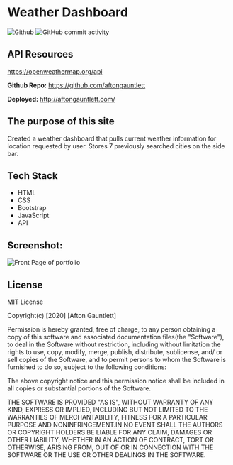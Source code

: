 # Weather Dashboard

![Github](https://img.shields.io/github/followers/aftongauntlett?style=for-the-badge&logo=appveyor")
![GitHub commit activity](https://img.shields.io/github/commit-activity/y/aftongauntlett/weather-dashboard?style=for-the-badge)

## API Resources
https://openweathermap.org/api


**Github Repo:** https://github.com/aftongauntlett

**Deployed:** http://aftongauntlett.com/


## The purpose of this site
Created a weather dashboard that pulls current weather information for location requested by user. Stores 7  previously searched cities on the side bar. 

## Tech Stack

* HTML
* CSS
* Bootstrap
* JavaScript
* API

## Screenshot:

![Front Page of portfolio](https://i.imgur.com/SjSE4ax.jpg)


## License

MIT License

Copyright(c) [2020] [Afton Gauntlett]

Permission is hereby granted, free of charge, to any person obtaining a copy
of this software and associated documentation files(the "Software"), to deal
in the Software without restriction, including without limitation the rights
to use, copy, modify, merge, publish, distribute, sublicense, and/ or sell
copies of the Software, and to permit persons to whom the Software is
furnished to do so, subject to the following conditions:

The above copyright notice and this permission notice shall be included in all
copies or substantial portions of the Software.

THE SOFTWARE IS PROVIDED "AS IS", WITHOUT WARRANTY OF ANY KIND, EXPRESS OR
IMPLIED, INCLUDING BUT NOT LIMITED TO THE WARRANTIES OF MERCHANTABILITY,
    FITNESS FOR A PARTICULAR PURPOSE AND NONINFRINGEMENT.IN NO EVENT SHALL THE
AUTHORS OR COPYRIGHT HOLDERS BE LIABLE FOR ANY CLAIM, DAMAGES OR OTHER
LIABILITY, WHETHER IN AN ACTION OF CONTRACT, TORT OR OTHERWISE, ARISING FROM,
    OUT OF OR IN CONNECTION WITH THE SOFTWARE OR THE USE OR OTHER DEALINGS IN THE
SOFTWARE. 
